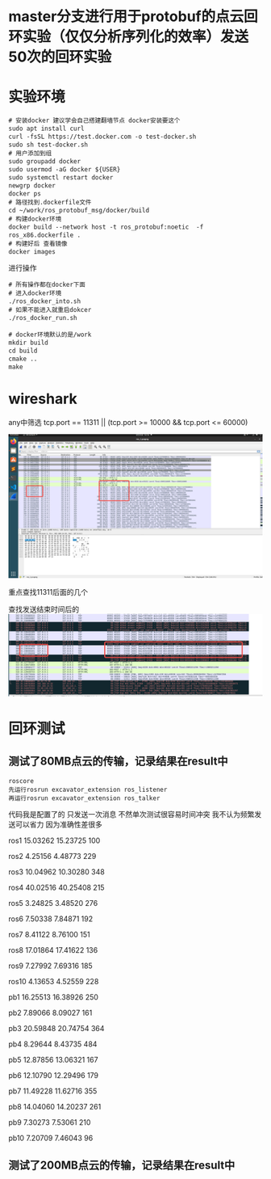 # master分支进行用于protobuf的点云回环实验（仅仅分析序列化的效率）发送50次的回环实验
# 实验环境

``` shell
# 安装docker 建议学会自己搭建翻墙节点 docker安装要这个
sudo apt install curl
curl -fsSL https://test.docker.com -o test-docker.sh
sudo sh test-docker.sh
# 用户添加到组
sudo groupadd docker
sudo usermod -aG docker ${USER}
sudo systemctl restart docker
newgrp docker
docker ps 
# 路径找到.dockerfile文件
cd ~/work/ros_protobuf_msg/docker/build
# 构建docker环境
docker build --network host -t ros_protobuf:noetic  -f ros_x86.dockerfile .
# 构建好后 查看镜像
docker images
```

进行操作
```shell
# 所有操作都在docker下面 
# 进入docker环境 
./ros_docker_into.sh
# 如果不能进入就重启dokcer 
./ros_docker_run.sh

# docker环境默认的是/work
mkdir build
cd build 
cmake ..
make
```
# wireshark

any中筛选 tcp.port == 11311 || (tcp.port >= 10000 && tcp.port <= 60000)

![alt text](image.png)

重点查找11311后面的几个

查找发送结束时间后的
![alt text](image-1.png)
# 回环测试

## 测试了80MB点云的传输，记录结果在result中
```
roscore 
先运行rosrun excavator_extension ros_listener
再运行rosrun excavator_extension ros_talker
```
代码我是配置了的 只发送一次消息 不然单次测试很容易时间冲突 我不认为频繁发送可以省力 因为准确性差很多

ros1  15.03262   15.23725   100 

ros2  4.25156   4.48773     229

ros3  10.04962   10.30280   348

ros4  40.02516   40.25408   215

ros5  3.24825    3.48520    276

ros6  7.50338    7.84871    192

ros7  8.41122    8.76100    151

ros8  17.01864   17.41622   136

ros9  7.27992   7.69316     185

ros10 4.13653   4.52559     228

pb1  16.25513  16.38926     250

pb2  7.89066    8.09027     161

pb3  20.59848  20.74754     364

pb4  8.29644    8.43735     484

pb5  12.87856    13.06321   167

pb6  12.10790    12.29496   179

pb7  11.49228    11.62716   355

pb8  14.04060    14.20237   261

pb9  7.30273     7.53061    210

pb10 7.20709     7.46043    96

## 测试了200MB点云的传输，记录结果在result中

